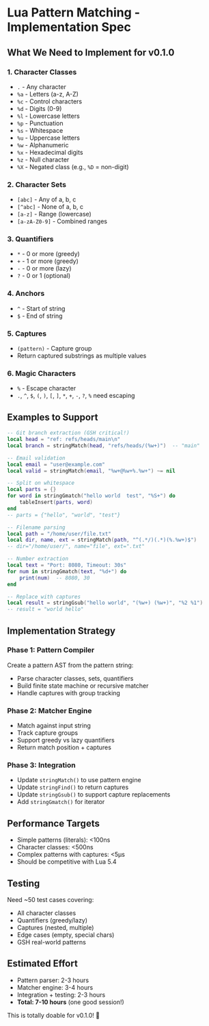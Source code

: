 # Lua Pattern Matching - Implementation Spec

## What We Need to Implement for v0.1.0

### 1. Character Classes
- `.` - Any character
- `%a` - Letters (a-z, A-Z)
- `%c` - Control characters
- `%d` - Digits (0-9)
- `%l` - Lowercase letters
- `%p` - Punctuation
- `%s` - Whitespace
- `%u` - Uppercase letters
- `%w` - Alphanumeric
- `%x` - Hexadecimal digits
- `%z` - Null character
- `%X` - Negated class (e.g., `%D` = non-digit)

### 2. Character Sets
- `[abc]` - Any of a, b, c
- `[^abc]` - None of a, b, c
- `[a-z]` - Range (lowercase)
- `[a-zA-Z0-9]` - Combined ranges

### 3. Quantifiers
- `*` - 0 or more (greedy)
- `+` - 1 or more (greedy)
- `-` - 0 or more (lazy)
- `?` - 0 or 1 (optional)

### 4. Anchors
- `^` - Start of string
- `$` - End of string

### 5. Captures
- `(pattern)` - Capture group
- Return captured substrings as multiple values

### 6. Magic Characters
- `%` - Escape character
- `.`, `^`, `$`, `(`, `)`, `[`, `]`, `*`, `+`, `-`, `?`, `%` need escaping

## Examples to Support

```lua
-- Git branch extraction (GSH critical!)
local head = "ref: refs/heads/main\n"
local branch = stringMatch(head, "refs/heads/(%w+)")  -- "main"

-- Email validation
local email = "user@example.com"
local valid = stringMatch(email, "%w+@%w+%.%w+") ~= nil

-- Split on whitespace
local parts = {}
for word in stringGmatch("hello world  test", "%S+") do
    tableInsert(parts, word)
end
-- parts = {"hello", "world", "test"}

-- Filename parsing
local path = "/home/user/file.txt"
local dir, name, ext = stringMatch(path, "^(.*/)(.*)(%.%w+)$")
-- dir="/home/user/", name="file", ext=".txt"

-- Number extraction
local text = "Port: 8080, Timeout: 30s"
for num in stringGmatch(text, "%d+") do
    print(num)  -- 8080, 30
end

-- Replace with captures
local result = stringGsub("hello world", "(%w+) (%w+)", "%2 %1")
-- result = "world hello"
```

## Implementation Strategy

### Phase 1: Pattern Compiler
Create a pattern AST from the pattern string:
- Parse character classes, sets, quantifiers
- Build finite state machine or recursive matcher
- Handle captures with group tracking

### Phase 2: Matcher Engine
- Match against input string
- Track capture groups
- Support greedy vs lazy quantifiers
- Return match position + captures

### Phase 3: Integration
- Update `stringMatch()` to use pattern engine
- Update `stringFind()` to return captures
- Update `stringGsub()` to support capture replacements
- Add `stringGmatch()` for iterator

## Performance Targets
- Simple patterns (literals): <100ns
- Character classes: <500ns
- Complex patterns with captures: <5µs
- Should be competitive with Lua 5.4

## Testing
Need ~50 test cases covering:
- All character classes
- Quantifiers (greedy/lazy)
- Captures (nested, multiple)
- Edge cases (empty, special chars)
- GSH real-world patterns

## Estimated Effort
- Pattern parser: 2-3 hours
- Matcher engine: 3-4 hours
- Integration + testing: 2-3 hours
- **Total: 7-10 hours** (one good session!)

This is totally doable for v0.1.0! 🚀
